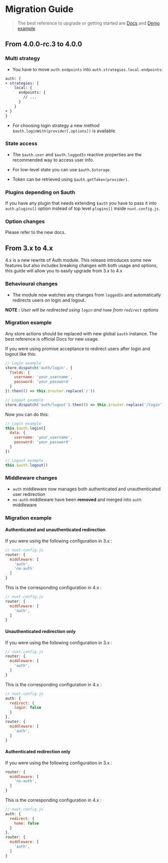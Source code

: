 # Migration Guide

> The best reference to upgrade or getting started are [Docs](https://auth.nuxtjs.org/) and [Demo example](https://github.com/nuxt-community/auth-module/).

## From 4.0.0-rc.3 to 4.0.0

### Multi strategy

- You have to move `auth.endpoints` into `auth.strategies.local.endpoints`:

```diff
auth: {
+ strategies: {
    local: {
      endpoints: {
        // ...
      }
    }
+ }
}
```

- For choosing login strategy a new method `$auth.loginWith(provider[,options])` is available. 

### State access

- The `$auth.user` and `$auth.loggedIn` reactive properties are the recommended way to access user info.

- For low-level state you can use `$auth.$storage`.

- Token can be retrieved using `$auth.getToken(provider)`.

### Plugins depending on $auth

If you have any plugin that needs extending `$auth` you have to pass it into `auth.plugins[]` option instead of top level `plugins[]` inside `nuxt.config.js`.

### Option changes

Please refer to the new docs.

## From 3.x to 4.x
4.x is a new rewrite of Auth module. This release introduces some new features but also includes breaking changes with both usage and options, this guide will allow you to easily upgrade from 3.x to 4.x

### Behavioural changes
 - The module now watches any changes from `loggedIn` and automatically redirects users on login and logout.

**NOTE :** *User will be redirected using `login` and `home` from `redirect` options*

### Migration example
Any store actions should be replaced with new global `$auth` instance. The best reference is official Docs for new usage.

If you were using promise acceptance to redirect users after login and logout like this:

```js
// Login example
store.dispatch('auth/login', {
  fields: {
    username: 'your_username',
    password: 'your_password'
  }
}).then(() => this.$router.replace('/'))

// Logout example
store.dispatch('auth/logout').then(() => this.$router.replace('/login'))
```

Now you can do this:

```js
// Login example
this.$auth.login({
  data: {
    username: 'your_username',
    password: 'your_password'
  }
})

// Logout example
this.$auth.logout()
```


### Middleware changes
 - `auth` middleware  now manages both authenticated and unauthenticated user redirection
 - `no-auth` middleware have been **removed** and merged into `auth` middleware

### Migration example

#### Authenticated and unauthenticated redirection

If you were using the following configuration in 3.x :
```js
// nuxt.config.js
router: {
  middleware: [
    'auth',
    'no-auth'
  ]
}
```

This is the corresponding configuration in 4.x :
```js
// nuxt.config.js
router: {
  middleware: [
    'auth',
  ]
}
```

#### Unauthenticated redirection only
If you were using the following configuration in 3.x :
```js
// nuxt.config.js
router: {
  middleware: [
    'auth',
  ]
}
```

This is the corresponding configuration in 4.x :
```js
// nuxt.config.js
auth: {
  redirect: {
    login: false
  }
},
router: {
  middleware: [
    'auth',
  ]
}
```
#### Authenticated redirection only
If you were using the following configuration in 3.x :
```js
router: {
  middleware: [
    'no-auth',
  ]
}
```

This is the corresponding configuration in 4.x :
```js
// nuxt.config.js
auth: {
  redirect: {
    home: false
  }
},
router: {
  middleware: [
    'auth',
  ]
}
```
